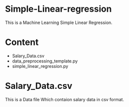 # Simple-Linear-regression
This is a Machine Learning Simple Linear Regression.

# Content

  * Salary_Data.csv
  * data_preprocessing_template.py
  * simple_linear_regression.py
  
 # Salary_Data.csv
 
  This is a Data file Which contaion salary data in csv format.
